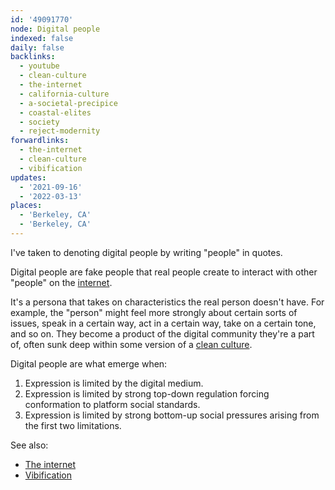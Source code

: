 ```yaml
---
id: '49091770'
node: Digital people
indexed: false
daily: false
backlinks:
  - youtube
  - clean-culture
  - the-internet
  - california-culture
  - a-societal-precipice
  - coastal-elites
  - society
  - reject-modernity
forwardlinks:
  - the-internet
  - clean-culture
  - vibification
updates:
  - '2021-09-16'
  - '2022-03-13'
places:
  - 'Berkeley, CA'
  - 'Berkeley, CA'
---
```

I've taken to denoting digital people by writing "people" in quotes.

Digital people are fake people that real people create to interact with other "people" on the [internet](the-internet.md). 

It's a persona that takes on characteristics the real person doesn't have. For example, the "person" might feel more strongly about certain sorts of issues, speak in a certain way, act in a certain way, take on a certain tone, and so on. They become a product of the digital community they're a part of, often sunk deep within some version of a [clean culture](clean-culture.md). 

Digital people are what emerge when:

1. Expression is limited by the digital medium.
2. Expression is limited by strong top-down regulation forcing conformation to platform social standards. 
3. Expression is limited by strong bottom-up social pressures arising from the first two limitations.

See also:

- [The internet](the-internet.md)
- [Vibification](vibification.md)
